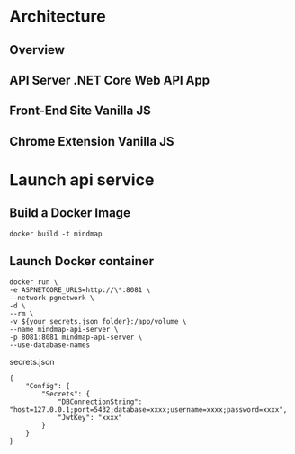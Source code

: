 # Architecture

## Overview

## API Server .NET Core Web API App

## Front-End Site Vanilla JS

## Chrome Extension Vanilla JS

# Launch api service

## Build a Docker Image
```
docker build -t mindmap
```

## Launch Docker container

```
docker run \
-e ASPNETCORE_URLS=http://\*:8081 \
--network pgnetwork \
-d \
--rm \
-v ${your secrets.json folder}:/app/volume \
--name mindmap-api-server \
-p 8081:8081 mindmap-api-server \
--use-database-names
```

secrets.json
```
{
    "Config": {
        "Secrets": {
            "DBConnectionString": "host=127.0.0.1;port=5432;database=xxxx;username=xxxx;password=xxxx",
            "JwtKey": "xxxx"
        }
    }
}
```
